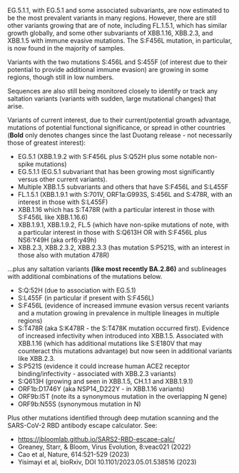 

EG.5.1.1, with EG.5.1 and some associated subvariants, are now estimated to be the most prevalent variants in many regions. However, there are still other variants growing that are of note, including FL.1.5.1, which has similar growth globally, and some other subvariants of XBB.1.16, XBB.2.3, and XBB.1.5 with immune evasive mutations. The S:F456L mutation, in particular, is now found in the majority of samples.



Variants with the two mutations S:456L and S:455F (of interest due to their potential to provide additional immune evasion) are growing in some regions, though still in low numbers.

Sequences are also still being monitored closely to identify or track any saltation variants (variants with sudden, large mutational changes) that arise.



Variants of current interest, due to their current/potential growth advantage, mutations of potential functional significance, or spread in other countries (**Bold** only denotes changes since the last Duotang release - not necessarily those of greatest interest):



* EG.5.1 (XBB.1.9.2 with S:F456L plus S:Q52H plus some notable non-spike mutations)
* EG.5.1.1 (EG.5.1 subvariant that has been growing most significantly versus other current variants).
* Multiple XBB.1.5 subvariants and others that have S:F456L and S:L455F
* FL.1.5.1 (XBB.1.9.1 with S:701V, ORF1a:G993S, S:456L and S:478R, with an interest in those with S:L455F)
* XBB.1.16 which has S:T478R (with a particular interest in those with S:F456L like XBB.1.16.6)
* XBB.1.9.1, XBB.1.9.2, FL.5 (which have non-spike mutations of note, with a particular interest in those with S:Q613H OR with S:F456L plus NS6:Y49H (aka orf6:y49h)
* XBB.2.3, XBB.2.3.2, XBB.2.3.3 (has mutation S:P521S, with an interest in those also with mutation 478R)

…plus any saltation variants **(like most recently BA.2.86)** and sublineages with additional combinations of the mutations below.



* S:Q:52H (due to association with EG.5.1)
* S:L455F (in particular if present with S:F456L)
* S:F456L (evidence of increased immune evasion versus recent variants and a mutation growing in prevalence in multiple lineages in multiple regions)
* S:T478R (aka S:K478R - the S:T478K mutation occurred first). Evidence of increased infectivity when introduced into XBB.1.5. Associated with XBB.1.16 (which has additional mutations like S:E180V that may counteract this mutations advantage) but now seen in additional variants like XBB.2.3.
* S:P521S (evidence it could increase human ACE2 receptor binding/infectivity - associated with XBB.2.3 variants)
* S:Q613H (growing and seen in XBB.1.5, CH.1.1 and XBB.1.9.1)
* ORF1b:D1746Y (aka NSP14_D222Y - in XBB.1.16 variants)
* ORF9b:I5T (note its a synonymous mutation in the overlapping N gene)
* ORF9b:N55S (synonymous mutation in N)

Plus other mutations identified through deep mutation scanning and the SARS-CoV-2 RBD antibody escape calculator. See:



* <https://jbloomlab.github.io/SARS2-RBD-escape-calc/>
* Greaney, Starr, &amp; Bloom, Virus Evolution, 8:veac021 (2022)
* Cao et al, Nature, 614:521-529 (2023)
* Yisimayi et al, bioRxiv, DOI 10.1101/2023.05.01.538516 (2023) 